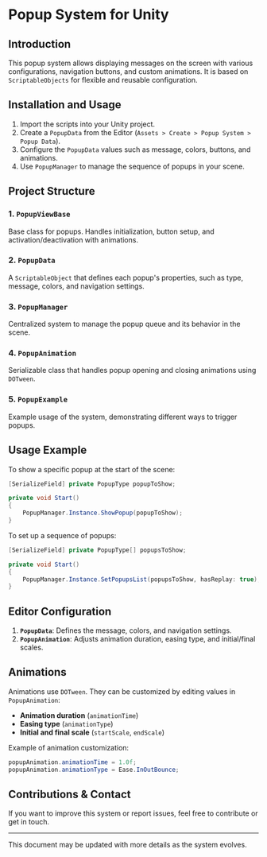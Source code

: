 # Popup System for Unity

## Introduction
This popup system allows displaying messages on the screen with various configurations, navigation buttons, and custom animations. It is based on `ScriptableObjects` for flexible and reusable configuration.

## Installation and Usage
1. Import the scripts into your Unity project.
2. Create a `PopupData` from the Editor (`Assets > Create > Popup System > Popup Data`).
3. Configure the `PopupData` values such as message, colors, buttons, and animations.
4. Use `PopupManager` to manage the sequence of popups in your scene.

## Project Structure
### 1. `PopupViewBase`
Base class for popups. Handles initialization, button setup, and activation/deactivation with animations.

### 2. `PopupData`
A `ScriptableObject` that defines each popup's properties, such as type, message, colors, and navigation settings.

### 3. `PopupManager`
Centralized system to manage the popup queue and its behavior in the scene.

### 4. `PopupAnimation`
Serializable class that handles popup opening and closing animations using `DOTween`.

### 5. `PopupExample`
Example usage of the system, demonstrating different ways to trigger popups.

## Usage Example
To show a specific popup at the start of the scene:
```csharp
[SerializeField] private PopupType popupToShow;

private void Start()
{
    PopupManager.Instance.ShowPopup(popupToShow);
}
```

To set up a sequence of popups:
```csharp
[SerializeField] private PopupType[] popupsToShow;

private void Start()
{
    PopupManager.Instance.SetPopupsList(popupsToShow, hasReplay: true);
}
```

## Editor Configuration
1. **`PopupData`**: Defines the message, colors, and navigation settings.
2. **`PopupAnimation`**: Adjusts animation duration, easing type, and initial/final scales.

## Animations
Animations use `DOTween`. They can be customized by editing values in `PopupAnimation`:
- **Animation duration** (`animationTime`)
- **Easing type** (`animationType`)
- **Initial and final scale** (`startScale`, `endScale`)

Example of animation customization:
```csharp
popupAnimation.animationTime = 1.0f;
popupAnimation.animationType = Ease.InOutBounce;
```

## Contributions & Contact
If you want to improve this system or report issues, feel free to contribute or get in touch.

---
This document may be updated with more details as the system evolves.
